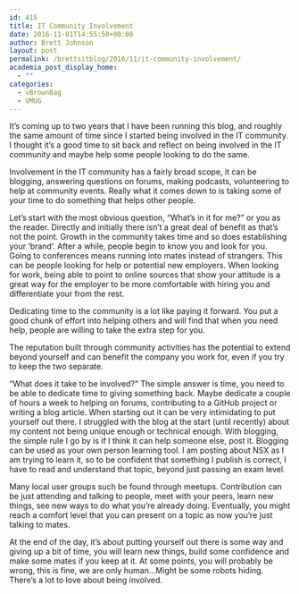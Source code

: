 ```yaml
---
id: 415
title: IT Community Involvement
date: 2016-11-01T14:55:50+00:00
author: Brett Johnson
layout: post
permalink: /brettsitblog/2016/11/it-community-involvement/
academia_post_display_home:
  - ""
categories:
  - vBrownBag
  - VMUG
---
```

It&#8217;s coming up to two years that I have been running this blog, and roughly the same amount of time since I started being involved in the IT community. I thought it&#8217;s a good time to sit back and reflect on being involved in the IT community and maybe help some people looking to do the same.

Involvement in the IT community has a fairly broad scope, it can be blogging, answering questions on forums, making podcasts, volunteering to help at community events. Really what it comes down to is taking some of your time to do something that helps other people.

Let&#8217;s start with the most obvious question, &#8220;What&#8217;s in it for me?&#8221; or you as the reader. Directly and initially there isn&#8217;t a great deal of benefit as that&#8217;s not the point. Growth in the community takes time and so does establishing your &#8216;brand&#8217;. After a while, people begin to know you and look for you. Going to conferences means running into mates instead of strangers. This can be people looking for help or potential new employers. When looking for work, being able to point to online sources that show your attitude is a great way for the employer to be more comfortable with hiring you and differentiate your from the rest.

Dedicating time to the community is a lot like paying it forward. You put a good chunk of effort into helping others and will find that when you need help, people are willing to take the extra step for you.

The reputation built through community activities has the potential to extend beyond yourself and can benefit the company you work for, even if you try to keep the two separate.

&#8220;What does it take to be involved?&#8221; The simple answer is time, you need to be able to dedicate time to giving something back. Maybe dedicate a couple of hours a week to helping on forums, contributing to a GitHub project or writing a blog article. When starting out it can be very intimidating to put yourself out there. I struggled with the blog at the start (until recently) about my content not being unique enough or technical enough. With blogging, the simple rule I go by is if I think it can help someone else, post it. Blogging can be used as your own person learning tool. I am posting about NSX as I am trying to learn it, so to be confident that something I publish is correct, I have to read and understand that topic, beyond just passing an exam level.

Many local user groups such be found through meetups. Contribution can be just attending and talking to people, meet with your peers, learn new things, see new ways to do what you&#8217;re already doing. Eventually, you might reach a comfort level that you can present on a topic as now you&#8217;re just talking to mates.

At the end of the day, it&#8217;s about putting yourself out there is some way and giving up a bit of time, you will learn new things, build some confidence and make some mates if you keep at it. At some points, you will probably be wrong, this is fine, we are only human&#8230;Might be some robots hiding. There&#8217;s a lot to love about being involved.
